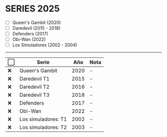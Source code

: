 # SERIES 2025

- [ ] Queen's Gambit (2020)
- [ ] Daredevil (2015 - 2018)
- [ ] Defenders (2017)
- [ ] Obi-Wan (2022)
- [ ] Los Simuladores (2002 - 2004)

---

| ⬜ | Serie                                     | Año | Nota |                                                    
|----|-------------------------------------------|------|-----|
| ❌ | Queen's Gambit                            | 2020 | - |
| ❌ | Daredevil T1                              | 2015 | - |
| ❌ | Daredevil T2                              | 2016 | - |
| ❌ | Daredevil T3                              | 2018 | - |
| ❌ | Defenders                                 | 2017 | - |
| ❌ | Obi-Wan                                   | 2022 | - |
| ❌ | Los simuladores: T1                       | 2002 | - |
| ❌ | Los simuladores: T2                       | 2003 | - |